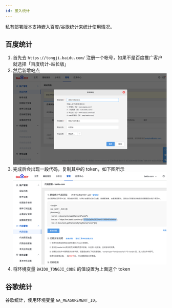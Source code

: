 ```yaml
---
id: 接入统计
---
```


私有部署版本支持嵌入百度/谷歌统计来统计使用情况。

## 百度统计

1. 首先去 `https://tongji.baidu.com/` 注册一个帐号，如果不是百度推广客户就选择「百度统计-站长版」
2. 然后新增站点
   ![tongji_add.png](/img/私有部署/tongji_add.png)
3. 完成后会出现一段代码，复制其中的 token，如下图所示
   ![tongji_code.png](/img/私有部署/tongji_code.png)
4. 将环境变量 `BAIDU_TONGJI_CODE` 的值设置为上面这个 token

## 谷歌统计

谷歌统计，使用环境变量 `GA_MEASUREMENT_ID`。
